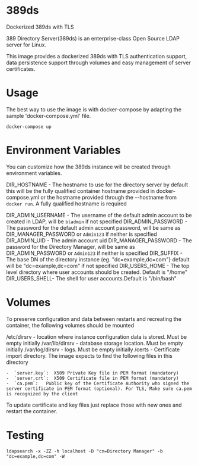 # 389ds
Dockerized 389ds with TLS


389 Directory Server(389ds) is an enterprise-class Open Source LDAP server for Linux.

This image provides  a dockerized 389ds with TLS authentication support, data 
persistence  support through volumes and easy management of server certificates.


# Usage
The best way to use the image is with docker-compose by adapting the sample 
'docker-compose.yml' file.

    docker-compose up

# Environment Variables
You can customize how the 389ds instance will be created through environment
variables.

DIR_HOSTNAME - The hostname to use for the directory server by default this will be the fully qualified container hostname provided
in docker-compose.yml or the hostname provided through the --hostname from `docker run`. A fully qualified hostname is required

DIR_ADMIN_USERNAME - The username of the default admin account to be created in LDAP, will be `bladmin` if not specified
DIR_ADMIN_PASSWORD - The password for the default admin account password, will be same as DIR_MANAGER_PASSWORD or `Admin123` if neither is specified
DIR_ADMIN_UID - The admin account uid
DIR_MANAGER_PASSWORD - The password for the Directory Manager, will be same as DIR_ADMIN_PASSWORD or `Admin123` if neither is specified
DIR_SUFFIX - The base DN of the directory instance (eg. "dc=example,dc=com"} default will be "dc=example,dc=com" if not specified
DIR_USERS_HOME - The top level directory where user accounts should be created. Default is "/home"
DIR_USERS_SHELL- The shell for user accounts.Default is "/bin/bash"

# Volumes
To preserve configuration and data between restarts and recreating the container, the following volumes should be mounted

/etc/dirsrv - location where instance configuration data is stored. Must be empty initially
/var/lib/dirsrv - database storage location. Must be empty initially
/var/log/dirsrv - logs. Must be empty initially
/certs - Certificate import directory. The image expects to find the following files in this directory

    -  `server.key`:  X509 Private Key file in PEM format (mandatory)
    -  `server.crt`:  X509 Certificate file in PEM format (mandatory)
    -  `ca.pem`:   Public key of the Certificate Authority who signed the server certificate in PEM format (optional). For TLS, Make sure ca.pem is recognized by the client

To update certificate and key files just replace those with new ones and restart the container.  



# Testing

    ldapsearch -x -ZZ -h localhost -D "cn=Directory Manager" -b "dc=example,dc=com" -W
